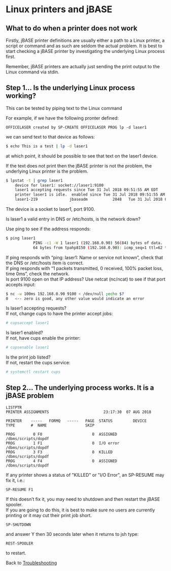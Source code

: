 # Linux printers and jBASE

<PageHeader />

## What to do when a printer does not work

Firstly, jBASE printer definitions are usually either a path to a Linux printer, a script or command and as such are seldom the actual problem.  It is best to start checking a jBASE printer by investigating the underlying Linux process first.  

Remember, jBASE printers are actually just sending the print output to the Linux command via stdin.

## Step 1…  Is the underlying Linux process working?

This can be tested by piping text to the Linux command

 For example, if we have the following pronter defined:

```
OFFICELASER created by SP-CREATE OFFICELASER PROG lp -d laser1
```

we can send text to that device as follows:

```bash  
$ echo This is a test | lp -d laser1

```

at which point, it should be possible to see that text on the laser1 device.

If the text does not print then the jBASE printer is not the problem, the underlying Linux printer is the problem.

```bash
$ lpstat -t | grep laser1
    device for laser1: socket://laser1:9100
    laser1 accepting requests since Tue 31 Jul 2018 09:51:55 AM EDT
    printer laser1 is idle.  enabled since Tue 31 Jul 2018 09:51:55 AM EDT
    laser1-219              jbaseadm           2048   Tue 31 Jul 2018 09:35:54 AM EDT
```

The device is a socket to laser1, port 9100.  

Is laser1 a valid entry in DNS or /etc/hosts, is the network down?  

Use ping to see if the address responds:

```bash
$ ping laser1
            PING -c1 -W 1 laser1 (192.168.0.90) 56(84) bytes of data.
            64 bytes from tpahp8150 (192.168.0.90): icmp_seq=1 ttl=62 time=73.2 ms

```

If ping responds with “ping: laser1: Name or service not known”, check that the DNS or /etc/hosts item is correct.  
If ping responds with “1 packets transmitted, 0 received, 100% packet loss, time 0ms”, check the network.  
Is port 9100 open on that IP address?  Use netcat (nc/ncat) to see if that port accepts input:

```bash
$ nc -w 100ms 192.168.0.90 9100 < /dev/null ;echo $?
0   <-- zero is good, any other value would indicate an error

```

Is laser1 accepting requests?  
If not, change cups to have the printer accept jobs:

```bash
# cupsaccept laser1
```

Is laser1 enabled?  
If not, have cups enable the printer:

```bash
# cupsenable laser1
```

Is the print job listed?  
If not, restart the cups service:

```bash
# systemctl restart cups
```

## Step 2… The underlying process works.   It is a jBASE problem

```
LISTPTR    
PRINTER ASSIGNMENTS                        23:17:30  07 AUG 2018

PRINTER    -----   FORMQ   -----   PAGE  STATUS         DEVICE
TYPE       #  NAME                 SKIP

PROG        0 F0                      0  ASSIGNED       /dbms/scripts/dopdf
PROG        1 F1                      0  I/O error      /dbms/scripts/dopdf
PROG        3 F3                      0  KILLED         /dbms/scripts/dopdf
PROG        4 F4                      0  ASSIGNED       /dbms/scripts/dopdf 
```

If any printer shows a status of "KILLED" or "I/O Error", an SP-RESUME may fix it, i.e.:

```
SP-RESUME F1
```

If this doesn’t fix it, you may need to shutdown and then restart the jBASE spooler.  
If you are going to do this, it is best to make sure no users are currently printing or it may cut their print job short.  

```
SP-SHUTDOWN
```

and answer Y then 30 seconds later when it returns to jsh type:

```
REST-SPOOLER 
```

to restart.

Back to [Troubleshooting](./../README.md)

<PageFooter />
